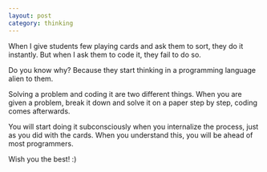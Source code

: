 ```yaml
---
layout: post
category: thinking
---
```


When I give students few playing cards and ask them to sort, they do it instantly.
But when I ask them to code it, they fail to do so.

Do you know why? 
Because they start thinking in a programming language alien to them.

Solving a problem and coding it are two different things.
When you are given a problem, break it down and solve it on a paper step by step, coding comes afterwards.

You will start doing it subconsciously when you internalize the process, just as you did with the cards.
When you understand this, you will be ahead of most programmers.

Wish you the best! :)
